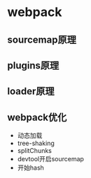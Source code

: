 # webpack

## sourcemap原理
## plugins原理
## loader原理

## webpack优化
* 动态加载
* tree-shaking
* splitChunks
* devtool开启sourcemap
* 开始hash